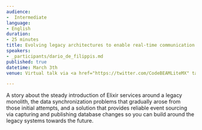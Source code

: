 ```yaml
---
audience:
-  Intermediate
language:
- English
duration:
- 25 minutes
title: Evolving legacy architectures to enable real-time communication with Elixir microservices
speakers:
- _participants/dario_de_filippis.md
published: true
datetime: March 3th
venue: Virtual talk via <a href="https://twitter.com/CodeBEAMLiteMX" target=_blank>@CodeBEAMLiteMX Twitter live</a>

---
```


A story about the steady introduction of Elixir services around a legacy monolith, the data synchronization problems that gradually arose from those initial attempts, and a solution that provides reliable event sourcing via capturing and publishing database changes so you can build around the legacy systems towards the future.


